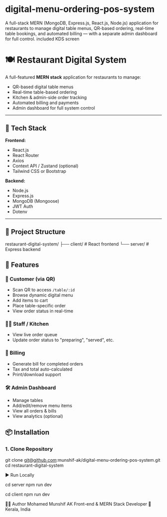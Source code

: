 # digital-menu-ordering-pos-system
A full-stack MERN (MongoDB, Express.js, React.js, Node.js) application for restaurants to manage digital table menus, QR-based ordering, real-time table bookings, and automated billing — with a separate admin dashboard for full control. included KDS screen

# 🍽️ Restaurant Digital System

A full-featured **MERN stack** application for restaurants to manage:

- QR-based digital table menus  
- Real-time table-based ordering  
- Kitchen & admin-side order tracking  
- Automated billing and payments  
- Admin dashboard for full system control

---

## 🚀 Tech Stack

**Frontend:**  
- React.js  
- React Router  
- Axios  
- Context API / Zustand (optional)  
- Tailwind CSS or Bootstrap

**Backend:**  
- Node.js  
- Express.js  
- MongoDB (Mongoose)  
- JWT Auth  
- Dotenv

---

## 📁 Project Structure

restaurant-digital-system/
├── client/ # React frontend
└── server/ # Express backend


## 🎯 Features

### 👥 Customer (via QR)
- Scan QR to access `/table/:id`
- Browse dynamic digital menu
- Add items to cart
- Place table-specific order
- View order status in real-time

### 🧑‍🍳 Staff / Kitchen
- View live order queue
- Update order status to "preparing", "served", etc.

### 🧾 Billing
- Generate bill for completed orders
- Tax and total auto-calculated
- Print/download support

### 🛠️ Admin Dashboard
- Manage tables
- Add/edit/remove menu items
- View all orders & bills
- View analytics (optional)


## 📦 Installation

### 1. Clone Repository

git clone git@github.com:munshif-ak/digital-menu-ordering-pos-system.git
cd restaurant-digital-system


▶️ Run Locally

cd server
npm run dev

cd client
npm run dev


👨‍💻 Author
Mohamed Munshif AK
Front-end & MERN Stack Developer
📍 Kerala, India
